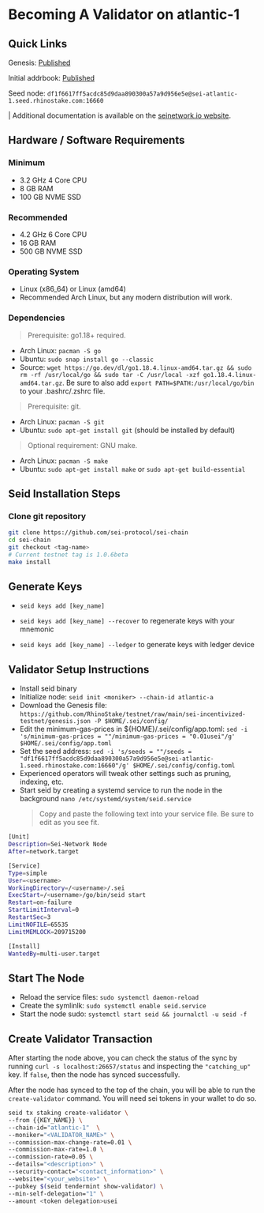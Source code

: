 # Becoming A Validator on atlantic-1

## Quick Links

Genesis: [Published](https://github.com/RhinoStake/testnet/raw/main/sei-incentivized-testnet/genesis.json)

Initial addrbook: [Published](https://github.com/RhinoStake/testnet/raw/main/sei-incentivized-testnet/addrbook.json)

Seed node: `df1f6617ff5acdc85d9daa890300a57a9d956e5e@sei-atlantic-1.seed.rhinostake.com:16660`

| Additional documentation is available on the [seinetwork.io website](https://docs.seinetwork.io/nodes-and-validators/seinami-incentivized-testnet/joining-incentivized-testnet).

## Hardware / Software Requirements

### Minimum

- 3.2 GHz 4 Core CPU
- 8 GB RAM
- 100 GB NVME SSD

### Recommended

- 4.2 GHz 6 Core CPU
- 16 GB RAM
- 500 GB NVME SSD

### Operating System

- Linux (x86_64) or Linux (amd64)
- Recommended Arch Linux, but any modern distribution will work.

### Dependencies

> Prerequisite: go1.18+ required.

- Arch Linux: `pacman -S go`
- Ubuntu: `sudo snap install go --classic`
- Source: `wget https://go.dev/dl/go1.18.4.linux-amd64.tar.gz && sudo rm -rf /usr/local/go && sudo tar -C /usr/local -xzf go1.18.4.linux-amd64.tar.gz`. Be sure to also add `export PATH=$PATH:/usr/local/go/bin` to your .bashrc/.zshrc file.

> Prerequisite: git.

- Arch Linux: `pacman -S git`
- Ubuntu: `sudo apt-get install git` (should be installed by default)

> Optional requirement: GNU make.

- Arch Linux: `pacman -S make`
- Ubuntu: `sudo apt-get install make` or `sudo apt-get build-essential`

## Seid Installation Steps

### Clone git repository

```bash
git clone https://github.com/sei-protocol/sei-chain
cd sei-chain
git checkout <tag-name>
# Current testnet tag is 1.0.6beta
make install
```

## Generate Keys

- `seid keys add [key_name]`

- `seid keys add [key_name] --recover` to regenerate keys with your mnemonic

- `seid keys add [key_name] --ledger` to generate keys with ledger device

## Validator Setup Instructions

- Install seid binary
- Initialize node: `seid init <moniker> --chain-id atlantic-a`
- Download the Genesis file: `https://github.com/RhinoStake/testnet/raw/main/sei-incentivized-testnet/genesis.json -P $HOME/.sei/config/`
- Edit the minimum-gas-prices in ${HOME}/.sei/config/app.toml: `sed -i 's/minimum-gas-prices = ""/minimum-gas-prices = "0.01usei"/g' $HOME/.sei/config/app.toml`
- Set the seed address: `sed -i 's/seeds = ""/seeds = "df1f6617ff5acdc85d9daa890300a57a9d956e5e@sei-atlantic-1.seed.rhinostake.com:16660"/g' $HOME/.sei/config/config.toml`
- Experienced operators will tweak other settings such as pruning, indexing, etc.
- Start seid by creating a systemd service to run the node in the background
  `nano /etc/systemd/system/seid.service`
     > Copy and paste the following text into your service file. Be sure to edit as you see fit.

```bash
[Unit]
Description=Sei-Network Node
After=network.target

[Service]
Type=simple
User=<username>
WorkingDirectory=/<username>/.sei
ExecStart=/<username>/go/bin/seid start
Restart=on-failure
StartLimitInterval=0
RestartSec=3
LimitNOFILE=65535
LimitMEMLOCK=209715200

[Install]
WantedBy=multi-user.target
```

## Start The Node

- Reload the service files: `sudo systemctl daemon-reload`
- Create the symlinlk: `sudo systemctl enable seid.service`
- Start the node sudo: `systemctl start seid && journalctl -u seid -f`

## Create Validator Transaction

After starting the node above, you can check the status of the sync by running `curl -s localhost:26657/status` and inspecting the `"catching_up"` key. If `false`, then the node has synced successfully.

After the node has synced to the top of the chain, you will be able to run the `create-validator` command. You will need sei tokens in your wallet to do so.

```bash
seid tx staking create-validator \
--from {{KEY_NAME}} \
--chain-id="atlantic-1"  \
--moniker="<VALIDATOR_NAME>" \
--commission-max-change-rate=0.01 \
--commission-max-rate=1.0 \
--commission-rate=0.05 \
--details="<description>" \
--security-contact="<contact_information>" \
--website="<your_website>" \
--pubkey $(seid tendermint show-validator) \
--min-self-delegation="1" \
--amount <token delegation>usei
```
